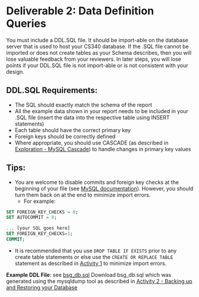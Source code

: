 # Deliverable 2: Data Definition Queries
You must include a DDL.SQL file. It should be import-able on the database server that is used to host your CS340 database. If the .SQL file cannot be imported or does not create tables as your Schema describes, then you will lose valuable feedback from your reviewers. In later steps, you will lose points if your DDL.SQL file is not import-able or is not consistent with your design.

## DDL.SQL Requirements:
- The SQL should exactly match the schema of the report
- All the example data shown in your report needs to be included in your .SQL file (insert the data into the respective table using INSERT statements)
- Each table should have the correct primary key
- Foreign keys should be correctly defined
- Where appropriate, you should use CASCADE (as described in [Exploration - MySQL Cascade](https://canvas.oregonstate.edu/courses/1914742/pages/exploration-mysql-cascade)) to handle changes in primary key values

## Tips:
- You are welcome to disable commits and foreign key checks at the beginning of your file (see [MySQL documentation](https://dev.mysql.com/doc/refman/8.0/en/optimizing-innodb-bulk-data-loading.html)). However, you should turn them back on at the end to minimize import errors.
  - For example:
```sql
SET FOREIGN_KEY_CHECKS = 0;
SET AUTOCOMMIT = 0;

... [your SQL goes here]
SET FOREIGN_KEY_CHECKS=1;
COMMIT;
```
- It is recommended that you use `DROP TABLE IF EXISTS` prior to any create table statements or else use the `CREATE OR REPLACE TABLE` statement as described in [Activity 1](https://canvas.oregonstate.edu/courses/1914742/pages/activity-1-creating-a-customer-object-table) to minimize import errors. 

**Example DDL File**: see [bsg_db.sql](https://canvas.oregonstate.edu/courses/1914742/files/98097705/download?download_frd=1) Download bsg_db.sql which was generated using the mysqldump tool as described in [Activity 2 - Backing up and Restoring your Database](https://canvas.oregonstate.edu/courses/1914742/pages/activity-2-backing-up-and-restoring-your-database)
